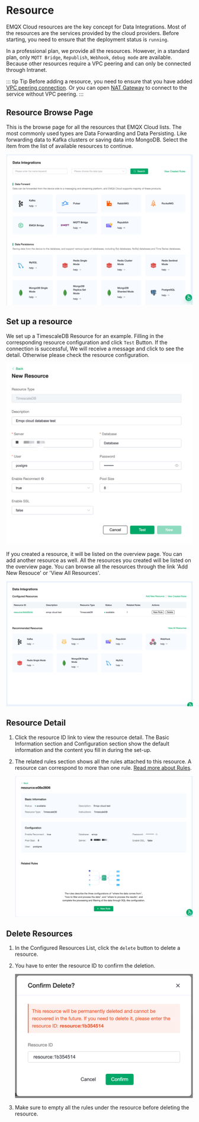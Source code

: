 # Resource

EMQX Cloud resources are the key concept for Data Integrations. Most of the resources are the services provided by the cloud providers. Before starting, you need to ensure that the deployment status is `running`. 

In a professional plan, we provide all the resources. However, in a standard plan, only `MQTT Bridge`, `Republish`, `Webhook`, `debug mode` are available. Because other resources require a VPC peering and can only be connected through Intranet. 

::: tip Tip
Before adding a resource, you need to ensure that you have added [VPC peering connection](../deployments/vpc_peering.md). Or you can open [NAT Gateway](../vas/vas-intro.md) to connect to the service without VPC peering.
:::


## Resource Browse Page
This is the browse page for all the resources that EMQX Cloud lists. The most commonly used types are Data Forwarding and Data Persisting. Like forwarding data to Kafka clusters or saving data into MongoDB. Select the item from the list of available resources to continue.

   ![resource-add](./_assets/resource_01.png)



## Set up a resource
We set up a TimescaleDB Resource for an example. Filling in the corresponding resource configuration and click `Test` Button. If the connection is successful, We will receive a message and click to see the detail. Otherwise please check the resource configuration.

   ![resource-add](./_assets/resource_02.png)


If you created a resource, it will be listed on the overview page. You can add another resource as well. All the resources you created will be listed on the overview page. You can browse all the resources through the link 'Add New Resouce' or 'View All Resources'.

   ![resource-add](./_assets/resource_03.png)


## Resource Detail
1. Click the resource ID link to view the resource detail. The Basic Information section and Configuration section show the default information and the content you fill in during the set-up.

2. The related rules section shows all the rules attached to this resource. A resource can correspond to more than one rule. [Read more about Rules](./rules.md). 

   ![resource-add](./_assets/resource_07.png)




## Delete Resources

1. In the Configured Resources List, click the `delete` button to delete a resource.  

2. You have to enter the resource ID to confirm the deletion. 

   ![resource-delete](./_assets/resource_06.png)

3. Make sure to empty all the rules under the resource before deleting the resource.
